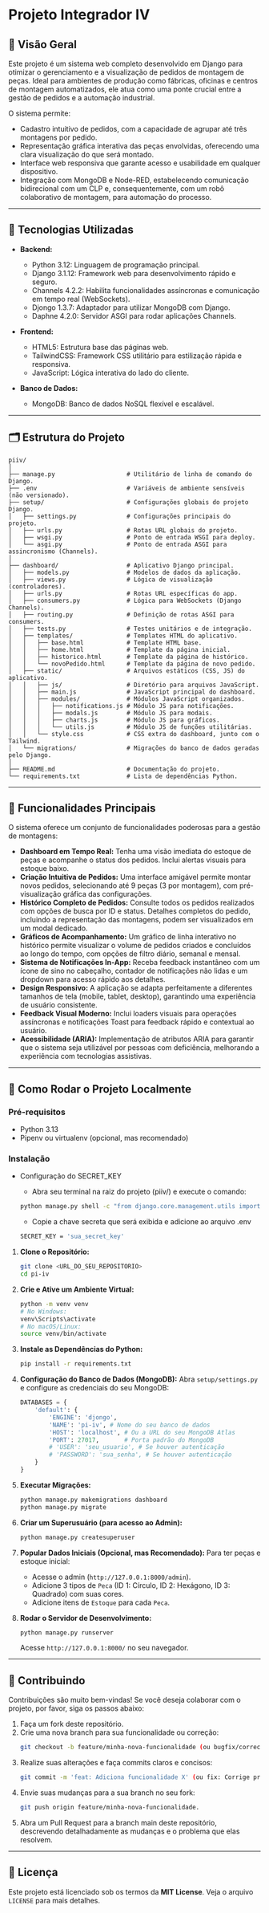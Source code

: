 # Projeto Integrador IV

## 📌 Visão Geral

Este projeto é um sistema web completo desenvolvido em Django para otimizar o gerenciamento e a visualização de pedidos de montagem de peças. Ideal para ambientes de produção como fábricas, oficinas e centros de montagem automatizados, ele atua como uma ponte crucial entre a gestão de pedidos e a automação industrial.

O sistema permite:
- Cadastro intuitivo de pedidos, com a capacidade de agrupar até três montagens por pedido.
- Representação gráfica interativa das peças envolvidas, oferecendo uma clara visualização do que será montado.
- Interface web responsiva que garante acesso e usabilidade em qualquer dispositivo.
- Integração com MongoDB e Node-RED, estabelecendo comunicação bidirecional com um CLP e, consequentemente, com um robô colaborativo de montagem, para automação do processo.

---

## 🧰 Tecnologias Utilizadas

- **Backend:**
  - Python 3.12: Linguagem de programação principal.
  - Django 3.1.12: Framework web para desenvolvimento rápido e seguro.
  - Channels 4.2.2: Habilita funcionalidades assíncronas e comunicação em tempo real (WebSockets).
  - Djongo 1.3.7: Adaptador para utilizar MongoDB com Django.
  - Daphne 4.2.0: Servidor ASGI para rodar aplicações Channels.

- **Frontend:**
  - HTML5: Estrutura base das páginas web.
  - TailwindCSS: Framework CSS utilitário para estilização rápida e responsiva.
  - JavaScript: Lógica interativa do lado do cliente.

- **Banco de Dados:**
  - MongoDB: Banco de dados NoSQL flexível e escalável.

---

## 🗂 Estrutura do Projeto

```
piiv/
│
├── manage.py                    # Utilitário de linha de comando do Django.
├── .env                         # Variáveis de ambiente sensíveis (não versionado).
├── setup/                       # Configurações globais do projeto Django.
│   ├── settings.py              # Configurações principais do projeto.
│   ├── urls.py                  # Rotas URL globais do projeto.
│   ├── wsgi.py                  # Ponto de entrada WSGI para deploy.
│   └── asgi.py                  # Ponto de entrada ASGI para assincronismo (Channels).
│
├── dashboard/                   # Aplicativo Django principal.
│   ├── models.py                # Modelos de dados da aplicação.
│   ├── views.py                 # Lógica de visualização (controladores).
│   ├── urls.py                  # Rotas URL específicas do app.
│   ├── consumers.py             # Lógica para WebSockets (Django Channels).
│   ├── routing.py               # Definição de rotas ASGI para consumers.
│   ├── tests.py                 # Testes unitários e de integração.
│   ├── templates/               # Templates HTML do aplicativo.
│   │   ├── base.html            # Template HTML base.
│   │   ├── home.html            # Template da página inicial.
│   │   ├── historico.html       # Template da página de histórico.
│   │   └── novoPedido.html      # Template da página de novo pedido.
│   ├── static/                  # Arquivos estáticos (CSS, JS) do aplicativo.
│   │   ├── js/                  # Diretório para arquivos JavaScript.
│   │   ├── main.js              # JavaScript principal do dashboard.
│   │   ├── modules/             # Módulos JavaScript organizados.
│   │   │   ├── notifications.js # Módulo JS para notificações.
│   │   │   ├── modals.js        # Módulo JS para modais.
│   │   │   ├── charts.js        # Módulo JS para gráficos.
│   │   │   └── utils.js         # Módulo JS de funções utilitárias.
│   │   └── style.css            # CSS extra do dashboard, junto com o Tailwind.
│   └── migrations/              # Migrações do banco de dados geradas pelo Django.
│
├── README.md                    # Documentação do projeto.
└── requirements.txt             # Lista de dependências Python. 
```

---

## 🚀 Funcionalidades Principais
O sistema oferece um conjunto de funcionalidades poderosas para a gestão de montagens:

- **Dashboard em Tempo Real:** Tenha uma visão imediata do estoque de peças e acompanhe o status dos pedidos. Inclui alertas visuais para estoque baixo.
- **Criação Intuitiva de Pedidos:** Uma interface amigável permite montar novos pedidos, selecionando até 9 peças (3 por montagem), com pré-visualização gráfica das configurações.
- **Histórico Completo de Pedidos:** Consulte todos os pedidos realizados com opções de busca por ID e status. Detalhes completos do pedido, incluindo a representação das montagens, podem ser visualizados em um modal dedicado.
- **Gráficos de Acompanhamento:** Um gráfico de linha interativo no histórico permite visualizar o volume de pedidos criados e concluídos ao longo do tempo, com opções de filtro diário, semanal e mensal.
- **Sistema de Notificações In-App:** Receba feedback instantâneo com um ícone de sino no cabeçalho, contador de notificações não lidas e um dropdown para acesso rápido aos detalhes.
- **Design Responsivo:** A aplicação se adapta perfeitamente a diferentes tamanhos de tela (mobile, tablet, desktop), garantindo uma experiência de usuário consistente.
- **Feedback Visual Moderno:** Inclui loaders visuais para operações assíncronas e notificações Toast para feedback rápido e contextual ao usuário.
- **Acessibilidade (ARIA):** Implementação de atributos ARIA para garantir que o sistema seja utilizável por pessoas com deficiência, melhorando a experiência com tecnologias assistivas.

---

## 🧪 Como Rodar o Projeto Localmente

### Pré-requisitos

- Python 3.13
- Pipenv ou virtualenv (opcional, mas recomendado)

### Instalação
- Configuração do SECRET_KEY
  - Abra seu terminal na raiz do projeto (piiv/) e execute o comando:
  ```bash
  python manage.py shell -c "from django.core.management.utils import get_random_secret_key; print(get_random_secret_key())"
  ```
  
  - Copie a chave secreta que será exibida e adicione ao arquivo .env
  ```bash
  SECRET_KEY = 'sua_secret_key'
  ```

1.  **Clone o Repositório:**
    ```bash
    git clone <URL_DO_SEU_REPOSITORIO>
    cd pi-iv
    ```
2.  **Crie e Ative um Ambiente Virtual:**
    ```bash
    python -m venv venv
    # No Windows:
    venv\Scripts\activate
    # No macOS/Linux:
    source venv/bin/activate
    ```
3.  **Instale as Dependências do Python:**
    ```bash
    pip install -r requirements.txt
    ```
4.  **Configuração do Banco de Dados (MongoDB):**
    Abra `setup/settings.py` e configure as credenciais do seu MongoDB:
    ```python
    DATABASES = {
        'default': {
            'ENGINE': 'djongo',
            'NAME': 'pi-iv', # Nome do seu banco de dados
            'HOST': 'localhost', # Ou a URL do seu MongoDB Atlas
            'PORT': 27017,       # Porta padrão do MongoDB
            # 'USER': 'seu_usuario', # Se houver autenticação
            # 'PASSWORD': 'sua_senha', # Se houver autenticação
        }
    }
    ```
5.  **Executar Migrações:**
    ```bash
    python manage.py makemigrations dashboard
    python manage.py migrate
    ```
6.  **Criar um Superusuário (para acesso ao Admin):**
    ```bash
    python manage.py createsuperuser
    ```
7.  **Popular Dados Iniciais (Opcional, mas Recomendado):**
    Para ter peças e estoque inicial:
    - Acesse o admin (`http://127.0.0.1:8000/admin`).
    - Adicione 3 tipos de `Peca` (ID 1: Círculo, ID 2: Hexágono, ID 3: Quadrado) com suas cores.
    - Adicione itens de `Estoque` para cada `Peca`.

8.  **Rodar o Servidor de Desenvolvimento:**
    ```bash
    python manage.py runserver
    ```
    Acesse `http://127.0.0.1:8000/` no seu navegador.

---

## 🤝 Contribuindo
Contribuições são muito bem-vindas! Se você deseja colaborar com o projeto, por favor, siga os passos abaixo:

1. Faça um fork deste repositório.
2. Crie uma nova branch para sua funcionalidade ou correção: 
    ```bash
    git checkout -b feature/minha-nova-funcionalidade (ou bugfix/correcao-do-erro).
    ```
3. Realize suas alterações e faça commits claros e concisos: 
    ```bash
    git commit -m 'feat: Adiciona funcionalidade X' (ou fix: Corrige problema Y).
    ```
4. Envie suas mudanças para a sua branch no seu fork:
    ```bash
    git push origin feature/minha-nova-funcionalidade.
    ```
5. Abra um Pull Request para a branch main deste repositório, descrevendo detalhadamente as mudanças e o problema que elas resolvem.

---

## 🧾 Licença

Este projeto está licenciado sob os termos da **MIT License**. Veja o arquivo `LICENSE` para mais detalhes.
